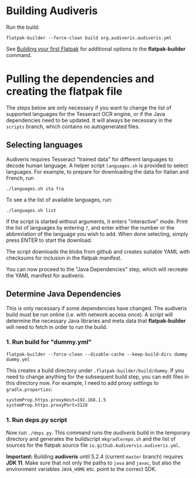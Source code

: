 # Building Audiveris

Run the build:

    flatpak-builder --force-clean build org.audiveris.audiveris.yml

See [Building your first Flatpak](https://docs.flatpak.org/en/latest/first-build.html)
for additional options to the **flatpak-builder** command.

# Pulling the dependencies and creating the flatpak file

The steps below are only necessary if you want to change the list
of supported languages for the Tesseract OCR engine, or if the Java
dependencies need to be updated. It will always be necessary in the `scripts`
branch, which contains no autogenerated files.

## Selecting languages

Audiveris requires Tesseract "trained data" for different languages to
decode human language. A helper script `languages.sh` is provided to select
languages. For example, to prepare for downloading the data for Italian and
French, run

	./languages.sh ita fra

To see a the list of available languages, run:

	./languages.sh list

If the script is started without arguments, it enters "interactive" mode.
Print the list of languages by entering `?`, and enter either the number
or the abbreviation of the language you wish to add. When done selecting,
simply press ENTER to start the download.

The script downloads the blobs from github and creates suitable YAML
with checksums for inclusion in the flatpak manifest.

You can now proceed to the "Java Dependencies" step, which will
recreate the YAML manifest for audiveris.

## Determine Java Dependencies

This is only necessary if some dependencies have changed. The audiveris
build must be run online (i.e. with network access once). A script will
determine the necessary Java libraries and meta data that **flatpak-builder**
will need to fetch in order to run the build.

### 1. Run build for "dummy.yml"

    flatpak-builder --force-clean --disable-cache --keep-build-dirs dummy dummy.yml

This creates a build directory under `.flatpak-builder/build/dummy`.
If you need to change anything for the subsequent build step, you can
edit files in this directory now. For example, I need to add proxy settings
to `gradle.properties`:

	systemProp.https.proxyHost=192.168.1.5
	systemProp.https.proxyPort=3128

### 1. Run deps.py script

Now run `./deps.py`. This command runs the *audiveris* build in the temporary
directory and generates the buildscript `mkgradlerepo.sh` and the list of sources
for the flatpak source file `io.github.Audivervis.audiveris.yml`.

**Important:** Building **audiveris** until 5.2.4 (current `master` branch)
requires **JDK 11**. Make sure that not only the paths to `java` and `javac`,
but also the environment variables `JAVA_HOME` etc. point to the correct SDK.
